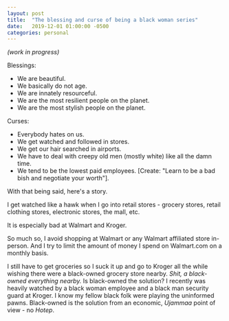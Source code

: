 ```yaml
---
layout: post
title:  "The blessing and curse of being a black woman series"
date:   2019-12-01 01:00:00 -0500
categories: personal
---
```

*(work in progress)*


Blessings:
- We are beautiful.
- We basically do not age.
- We are innately resourceful.
- We are the most resilient people on the planet.
- We are the most stylish people on the planet.

Curses:
- Everybody hates on us. 
- We get watched and followed in stores.
- We get our hair searched in airports.
- We have to deal with creepy old men (mostly white) like all the damn time.
- We tend to be the lowest paid employees. [Create: "Learn to be a bad bish and negotiate your worth"].


With that being said, here's a story. 

I get watched like a hawk when I go into retail stores - grocery stores, retail clothing stores, electronic stores, the mall, etc.

It is especially bad at Walmart and Kroger. 

So much so, I avoid shopping at Walmart or any Walmart affiliated store in-person. And I try to limit the amount of money I spend on Walmart.com on a monthly basis. 

I still have to get groceries so I suck it up and go to Kroger all the while wishing there were a black-owned grocery store nearby. *Shit, a black-owned everything nearby.* Is black-owned the solution? I recently was heavily watched by a black woman employee and a black man security guard at Kroger. I know my fellow black folk were playing the uninformed pawns. Black-owned is the solution from an economic, *Ujammaa* point of view - no *Hotep*. 

